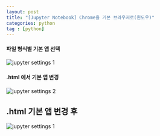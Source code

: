 ```yaml
---
layout: post
title: "[Jupyter Notebook] Chrome을 기본 브라우저로(윈도우)"
categories: python
tag : [python]
---
```


#### 파일 형식별 기본 앱 선택
![jupyter settings 1](https://krispediadot.github.io/assets/images/jupyter_notebook_chrome_1.jpg)<br>

#### .html 에서 기본 앱 변경
![jupyter settings 2](https://krispediadot.github.io/assets/images/jupyter_notebook_chrome_2.jpg)<br>

## .html 기본 앱 변경 후
![jupyter settings 1](https://krispediadot.github.io/assets/images/jupyter_notebook_chrome_1.jpg)<br>